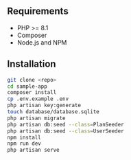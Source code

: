 

## Requirements
- PHP >= 8.1
- Composer
- Node.js and NPM

## Installation

```bash
git clone <repo>
cd sample-app
composer install
cp .env.example .env
php artisan key:generate
touch database/database.sqlite
php artisan migrate
php artisan db:seed --class=PlanSeeder
php artisan db:seed --class=UserSeeder
npm install
npm run dev
php artisan serve
